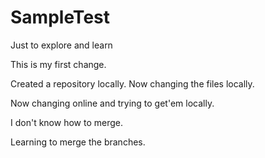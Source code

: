 # SampleTest
Just to explore and learn

This is my first change.

Created a repository locally.
Now changing the files locally.

Now changing online and trying to get'em locally.

I don't know how to merge.

Learning to merge the branches.
